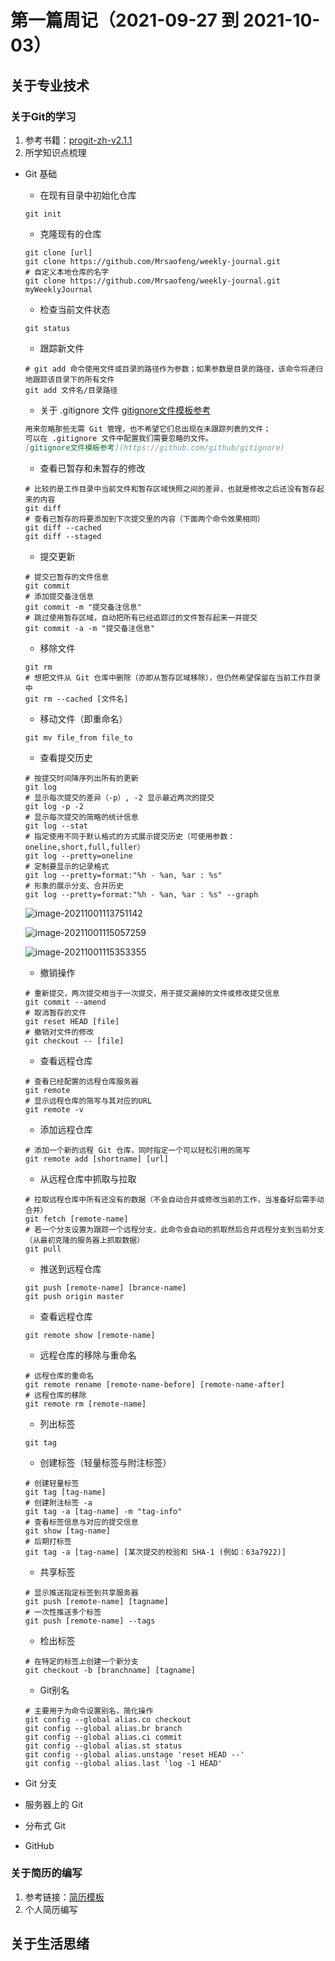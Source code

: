 # 第一篇周记（2021-09-27 到 2021-10-03）

## 关于专业技术

### 关于Git的学习

1. 参考书籍：[progit-zh-v2.1.1](../参考书籍/progit-zh-v2.1.1.pdf)
2. 所学知识点梳理

* Git 基础

  * 在现有目录中初始化仓库

  ```shell
  git init
  ```

  * 克隆现有的仓库

  ```shell
  git clone [url]
  git clone https://github.com/Mrsaofeng/weekly-journal.git
  # 自定义本地仓库的名字
  git clone https://github.com/Mrsaofeng/weekly-journal.git myWeeklyJournal
  ```

  * 检查当前文件状态

  ```shell
  git status
  ```

  * 跟踪新文件

  ```shell
  # git add 命令使用文件或目录的路径作为参数；如果参数是目录的路径，该命令将递归地跟踪该目录下的所有文件
  git add 文件名/目录路径
  ```

  * 关于 .gitignore 文件 [gitignore文件模板参考](https://github.com/github/gitignore)

  ```markdown
  用来忽略那些无需 Git 管理，也不希望它们总出现在未跟踪列表的文件；
  可以在 .gitignore 文件中配置我们需要忽略的文件。 
  [gitignore文件模板参考](https://github.com/github/gitignore)
  ```

  * 查看已暂存和未暂存的修改

  ```shell
  # 比较的是工作目录中当前文件和暂存区域快照之间的差异，也就是修改之后还没有暂存起来的内容
  git diff
  # 查看已暂存的将要添加到下次提交里的内容（下面两个命令效果相同）
  git diff --cached
  git diff --staged
  ```

  * 提交更新

  ```shell
  # 提交已暂存的文件信息
  git commit
  # 添加提交备注信息
  git commit -m "提交备注信息"
  # 跳过使用暂存区域，自动把所有已经追踪过的文件暂存起来一并提交
  git commit -a -m "提交备注信息"
  ```

  * 移除文件

  ```shell
  git rm
  # 想把文件从 Git 仓库中删除（亦即从暂存区域移除），但仍然希望保留在当前工作目录中
  git rm --cached [文件名]
  ```

  * 移动文件（即重命名）

  ```shell
  git mv file_from file_to
  ```

  * 查看提交历史

  ```shell
  # 按提交时间降序列出所有的更新
  git log
  # 显示每次提交的差异（-p）, -2 显示最近两次的提交
  git log -p -2
  # 显示每次提交的简略的统计信息
  git log --stat
  # 指定使用不同于默认格式的方式展示提交历史（可使用参数：oneline,short,full,fuller）
  git log --pretty=oneline
  # 定制要显示的记录格式
  git log --pretty=format:"%h - %an, %ar : %s"
  # 形象的展示分支、合并历史
  git log --pretty=format:"%h - %an, %ar : %s" --graph
  ```

  ![image-20211001113751142](https://cdn.jsdelivr.net/gh/Mrsaofeng/FigureBed/img/20211001113758.png)

  ![image-20211001115057259](https://cdn.jsdelivr.net/gh/Mrsaofeng/FigureBed/img/20211001115057.png)

  ![image-20211001115353355](https://cdn.jsdelivr.net/gh/Mrsaofeng/FigureBed/img/20211001115353.png)

  * 撤销操作

  ```shell
  # 重新提交，两次提交相当于一次提交，用于提交漏掉的文件或修改提交信息
  git commit --amend
  # 取消暂存的文件
  git reset HEAD [file]
  # 撤销对文件的修改
  git checkout -- [file]
  ```

  * 查看远程仓库

  ```shell
  # 查看已经配置的远程仓库服务器
  git remote
  # 显示远程仓库的简写与其对应的URL
  git remote -v
  ```

  * 添加远程仓库

  ```shell
  # 添加一个新的远程 Git 仓库，同时指定一个可以轻松引用的简写
  git remote add [shortname] [url]
  ```

  * 从远程仓库中抓取与拉取

  ```shell
  # 拉取远程仓库中所有还没有的数据（不会自动合并或修改当前的工作，当准备好后需手动合并）
  git fetch [remote-name]
  # 若一个分支设置为跟踪一个远程分支，此命令会自动的抓取然后合并远程分支到当前分支（从最初克隆的服务器上抓取数据）
  git pull
  ```

  * 推送到远程仓库

  ```shell
  git push [remote-name] [brance-name]
  git push origin master
  ```

  * 查看远程仓库

  ```shell
  git remote show [remote-name]
  ```

  * 远程仓库的移除与重命名

  ```shell
  # 远程仓库的重命名
  git remote rename [remote-name-before] [remote-name-after]
  # 远程仓库的移除
  git remote rm [remote-name]
  ```

  * 列出标签

  ```shell
  git tag
  ```

  * 创建标签（轻量标签与附注标签）

  ```shell
  # 创建轻量标签
  git tag [tag-name]
  # 创建附注标签 -a
  git tag -a [tag-name] -m "tag-info"
  # 查看标签信息与对应的提交信息
  git show [tag-name]
  # 后期打标签
  git tag -a [tag-name] [某次提交的校验和 SHA-1 (例如：63a7922)]
  ```

  * 共享标签

  ```shell
  # 显示推送指定标签到共享服务器
  git push [remote-name] [tagname]
  # 一次性推送多个标签
  git push [remote-name] --tags
  ```

  * 检出标签

  ```shell
  # 在特定的标签上创建一个新分支
  git checkout -b [branchname] [tagname]
  ```

  * Git别名

  ```shell
  # 主要用于为命令设置别名，简化操作
  git config --global alias.co checkout
  git config --global alias.br branch
  git config --global alias.ci commit
  git config --global alias.st status
  git config --global alias.unstage 'reset HEAD --'
  git config --global alias.last 'log -1 HEAD'
  ```

* Git 分支

* 服务器上的 Git

* 分布式 Git

* GitHub

### 关于简历的编写

1. 参考链接：[简历模板](https://github.com/geekcompany/ResumeSample)
2. 个人简历编写

## 关于生活思绪

